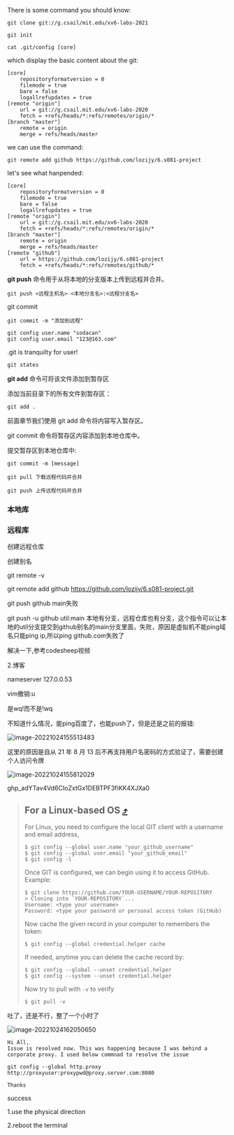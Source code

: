 There is some command you should know:



```shell
git clone git://g.csail/mit.edu/xv6-labs-2021
```

```shell
git init
```

```shell
cat .git/config [core]
```

which display the basic content about the git:

```shell
[core]
	repositoryformatversion = 0
	filemode = true
	bare = false
	logallrefupdates = true
[remote "origin"]
	url = git://g.csail.mit.edu/xv6-labs-2020
	fetch = +refs/heads/*:refs/remotes/origin/*
[branch "master"]
	remote = origin
	merge = refs/heads/master

```

we can use the command:

```shell
git remote add github https://github.com/lozijy/6.s081-project
```

let's see what hanpended:

```shell
[core]
	repositoryformatversion = 0
	filemode = true
	bare = false
	logallrefupdates = true
[remote "origin"]
	url = git://g.csail.mit.edu/xv6-labs-2020
	fetch = +refs/heads/*:refs/remotes/origin/*
[branch "master"]
	remote = origin
	merge = refs/heads/master
[remote "github"]
	url = https://github.com/lozijy/6.s081-project
	fetch = +refs/heads/*:refs/remotes/github/*
```

**git push** 命令用于从将本地的分支版本上传到远程并合并。 

```shell
git push <远程主机名> <本地分支名>:<远程分支名>
```



git commit

```shell
git commit -m "添加到远程"
```

```shell
git config user.name "sodacan"
git config user.email "123@163.com"
```

.git is  tranquilty for user!

```shell
git states
```

**git add** 命令可将该文件添加到暂存区

添加当前目录下的所有文件到暂存区：

```shell
git add .
```





前面章节我们使用 git add 命令将内容写入暂存区。

git commit 命令将暂存区内容添加到本地仓库中。

提交暂存区到本地仓库中:

```shell
git commit -m [message]
```

```shell
git pull 下载远程代码并合并
```

```shell
git push 上传远程代码并合并
```



### 本地库





### 远程库

创建远程仓库

创建别名

git remote -v

git remote add github  https://github.com/lozijy/6.s081-project.git

git push github main失败

git push -u github util:main 本地有分支，远程仓库也有分支，这个指令可以让本地的util分支提交到github别名的main分支里面，失败，原因是虚拟机不能ping域名只能ping ip,所以ping github.com失败了



解决一下,参考codesheep视频

2.博客

nameserver 127.0.0.53

vim撤销:u

是wq!而不是!wq

不知道什么情况，能ping百度了，也能push了，但是还是之前的报错:

![image-20221024155513483](D:\AppData\Typora\typora-user-images\image-20221024155513483.png)

这里的原因是自从 21 年 8 月 13 后不再支持用户名密码的方式验证了，需要创建个人访问令牌



![image-20221024155812029](D:\AppData\Typora\typora-user-images\image-20221024155812029.png)

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



> ## For a Linux-based OS [⤴](https://git-scm.com/docs/git-credential-cache)
>
> For Linux, you need to configure the local GIT client with a username and email address,
>
> ```
> $ git config --global user.name "your_github_username"
> $ git config --global user.email "your_github_email"
> $ git config -l
> ```
>
> Once GIT is configured, we can begin using it to access GitHub. Example:
>
> ```
> $ git clone https://github.com/YOUR-USERNAME/YOUR-REPOSITORY
> > Cloning into `YOUR-REPOSITORY`...
> Username: <type your username>
> Password: <type your password or personal access token (GitHub)
> ```
>
> Now cache the given record in your computer to remembers the token:
>
> ```
> $ git config --global credential.helper cache
> ```
>
> If needed, anytime you can delete the cache record by:
>
> ```
> $ git config --global --unset credential.helper
> $ git config --system --unset credential.helper
> ```
>
> Now try to pull with `-v` to verify
>
> ```
> $ git pull -v
> ```



吐了，还是不行，整了一个小时了

![image-20221024162050650](D:\AppData\Typora\typora-user-images\image-20221024162050650.png)

```shell
Hi All,
Issue is resolved now. This was happening because I was behind a corporate proxy. I used below commnad to resolve the issue

git config --global http.proxy http://proxyuser:proxypwd@proxy.server.com:8080

Thanks
```



success

1.use the physical direction

2.reboot the terminal
